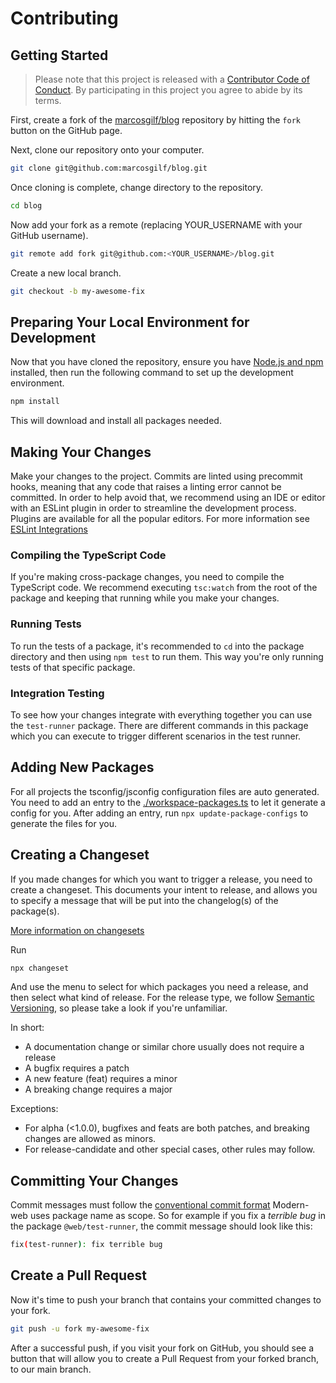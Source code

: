 # Contributing

## Getting Started

> Please note that this project is released with a [Contributor Code of Conduct](./CODE_OF_CONDUCT.md). By participating in this project you agree to abide by its terms.

First, create a fork of the [marcosgilf/blog](https://github.com/marcosgilf/blog) repository by hitting the `fork` button on the GitHub page.

Next, clone our repository onto your computer.

```sh
git clone git@github.com:marcosgilf/blog.git
```

Once cloning is complete, change directory to the repository.

```sh
cd blog
```

Now add your fork as a remote (replacing YOUR_USERNAME with your GitHub username).

```sh
git remote add fork git@github.com:<YOUR_USERNAME>/blog.git
```

Create a new local branch.

```sh
git checkout -b my-awesome-fix
```

## Preparing Your Local Environment for Development

Now that you have cloned the repository, ensure you have [Node.js and npm](https://docs.npmjs.com/) installed, then run the following command to set up the development environment.

```sh
npm install
```

This will download and install all packages needed.

## Making Your Changes

Make your changes to the project. Commits are linted using precommit hooks, meaning that any code that raises a linting error cannot be committed. In order to help avoid that, we recommend using an IDE or editor with an ESLint plugin in order to streamline the development process. Plugins are available for all the popular editors. For more information see [ESLint Integrations](https://eslint.org/docs/user-guide/integrations)

### Compiling the TypeScript Code

If you're making cross-package changes, you need to compile the TypeScript code. We recommend executing `tsc:watch` from the root of the package and keeping that running while you make your changes.

### Running Tests

To run the tests of a package, it's recommended to `cd` into the package directory and then using `npm test` to run them. This way you're only running tests of that specific package.

### Integration Testing

To see how your changes integrate with everything together you can use the `test-runner` package. There are different commands in this package which you can execute to trigger different scenarios in the test runner.

## Adding New Packages

For all projects the tsconfig/jsconfig configuration files are auto generated. You need to add an entry to the [./workspace-packages.ts](./workspace-packages.ts) to let it generate a config for you. After adding an entry, run `npx update-package-configs` to generate the files for you.

## Creating a Changeset

If you made changes for which you want to trigger a release, you need to create a changeset.
This documents your intent to release, and allows you to specify a message that will be put into the changelog(s) of the package(s).

[More information on changesets](https://github.com/atlassian/changesets)

Run

```sh
npx changeset
```

And use the menu to select for which packages you need a release, and then select what kind of release. For the release type, we follow [Semantic Versioning](https://semver.org/), so please take a look if you're unfamiliar.

In short:

- A documentation change or similar chore usually does not require a release
- A bugfix requires a patch
- A new feature (feat) requires a minor
- A breaking change requires a major

Exceptions:

- For alpha (<1.0.0), bugfixes and feats are both patches, and breaking changes are allowed as minors.
- For release-candidate and other special cases, other rules may follow.

## Committing Your Changes

Commit messages must follow the [conventional commit format](https://www.conventionalcommits.org/en/v1.0.0/)
Modern-web uses package name as scope. So for example if you fix a _terrible bug_ in the package `@web/test-runner`, the commit message should look like this:

```sh
fix(test-runner): fix terrible bug
```

## Create a Pull Request

Now it's time to push your branch that contains your committed changes to your fork.

```sh
git push -u fork my-awesome-fix
```

After a successful push, if you visit your fork on GitHub, you should see a button that will allow you to create a Pull Request from your forked branch, to our main branch.
